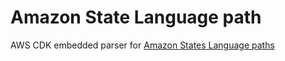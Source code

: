 # Amazon State Language path

AWS CDK embedded parser for [Amazon States Language paths](https://docs.aws.amazon.com/step-functions/latest/dg/amazon-states-language-paths.html)
